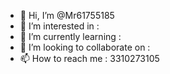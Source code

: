 - 👋 Hi, I’m @Mr61755185
- 👀 I’m interested in : 
- 🌱 I’m currently learning :
- 💞️ I’m looking to collaborate on :
- 📫 How to reach me : 3310273105

<!---
Mr61755185/Mr61755185 is a ✨ special ✨ repository because its `README.md` (this file) appears on your GitHub profile.
You can click the Preview link to take a look at your changes.
--->
